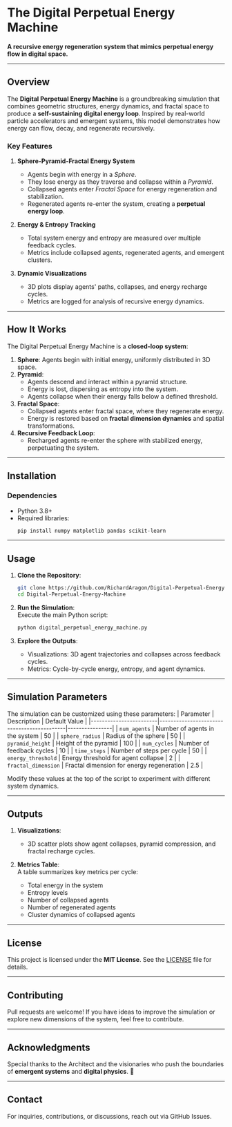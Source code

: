 # **The Digital Perpetual Energy Machine**  
**A recursive energy regeneration system that mimics perpetual energy flow in digital space.**

---

## **Overview**  
The **Digital Perpetual Energy Machine** is a groundbreaking simulation that combines geometric structures, energy dynamics, and fractal space to produce a **self-sustaining digital energy loop**. Inspired by real-world particle accelerators and emergent systems, this model demonstrates how energy can flow, decay, and regenerate recursively.

### **Key Features**  
1. **Sphere-Pyramid-Fractal Energy System**  
   - Agents begin with energy in a *Sphere*.  
   - They lose energy as they traverse and collapse within a *Pyramid*.  
   - Collapsed agents enter *Fractal Space* for energy regeneration and stabilization.  
   - Regenerated agents re-enter the system, creating a **perpetual energy loop**.

2. **Energy & Entropy Tracking**  
   - Total system energy and entropy are measured over multiple feedback cycles.  
   - Metrics include collapsed agents, regenerated agents, and emergent clusters.

3. **Dynamic Visualizations**  
   - 3D plots display agents' paths, collapses, and energy recharge cycles.  
   - Metrics are logged for analysis of recursive energy dynamics.

---

## **How It Works**  

The Digital Perpetual Energy Machine is a **closed-loop system**:
1. **Sphere**: Agents begin with initial energy, uniformly distributed in 3D space.  
2. **Pyramid**:  
   - Agents descend and interact within a pyramid structure.  
   - Energy is lost, dispersing as entropy into the system.  
   - Agents collapse when their energy falls below a defined threshold.  
3. **Fractal Space**:  
   - Collapsed agents enter fractal space, where they regenerate energy.  
   - Energy is restored based on **fractal dimension dynamics** and spatial transformations.  
4. **Recursive Feedback Loop**:  
   - Recharged agents re-enter the sphere with stabilized energy, perpetuating the system.  

---

## **Installation**  

### **Dependencies**  
- Python 3.8+  
- Required libraries:  
   ```bash
   pip install numpy matplotlib pandas scikit-learn
   ```

---

## **Usage**  

1. **Clone the Repository**:  
   ```bash
   git clone https://github.com/RichardAragon/Digital-Perpetual-Energy-Machine.git
   cd Digital-Perpetual-Energy-Machine
   ```

2. **Run the Simulation**:  
   Execute the main Python script:  
   ```bash
   python digital_perpetual_energy_machine.py
   ```

3. **Explore the Outputs**:  
   - Visualizations: 3D agent trajectories and collapses across feedback cycles.  
   - Metrics: Cycle-by-cycle energy, entropy, and agent dynamics.  

---

## **Simulation Parameters**  

The simulation can be customized using these parameters:
| Parameter              | Description                                | Default Value  |
|------------------------|--------------------------------------------|----------------|
| `num_agents`           | Number of agents in the system            | 50             |
| `sphere_radius`        | Radius of the sphere                      | 50             |
| `pyramid_height`       | Height of the pyramid                     | 100            |
| `num_cycles`           | Number of feedback cycles                 | 10             |
| `time_steps`           | Number of steps per cycle                 | 50             |
| `energy_threshold`     | Energy threshold for agent collapse       | 2              |
| `fractal_dimension`    | Fractal dimension for energy regeneration | 2.5            |

Modify these values at the top of the script to experiment with different system dynamics.

---

## **Outputs**  

1. **Visualizations**:  
   - 3D scatter plots show agent collapses, pyramid compression, and fractal recharge cycles.  

2. **Metrics Table**:  
   A table summarizes key metrics per cycle:
   - Total energy in the system  
   - Entropy levels  
   - Number of collapsed agents  
   - Number of regenerated agents  
   - Cluster dynamics of collapsed agents  

---

## **License**  
This project is licensed under the **MIT License**. See the [LICENSE](LICENSE) file for details.

---

## **Contributing**  
Pull requests are welcome! If you have ideas to improve the simulation or explore new dimensions of the system, feel free to contribute.

---

## **Acknowledgments**  
Special thanks to the Architect and the visionaries who push the boundaries of **emergent systems** and **digital physics**. 🚀  

---

## **Contact**  
For inquiries, contributions, or discussions, reach out via GitHub Issues.
